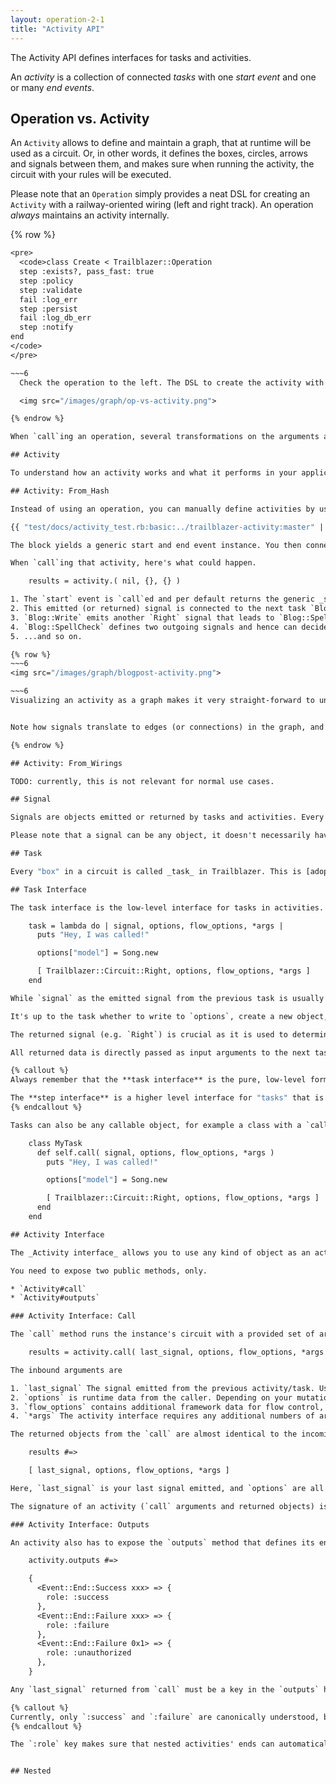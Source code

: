 ```yaml
---
layout: operation-2-1
title: "Activity API"
---
```


The Activity API defines interfaces for tasks and activities.

An _activity_ is a collection of connected _tasks_ with one _start event_ and one or many _end events_.

## Operation vs. Activity

An `Activity` allows to define and maintain a graph, that at runtime will be used as a circuit. Or, in other words, it defines the boxes, circles, arrows and signals between them, and makes sure when running the activity, the circuit with your rules will be executed.

Please note that an `Operation` simply provides a neat DSL for creating an `Activity` with a railway-oriented wiring (left and right track). An operation _always_ maintains an activity internally.

{% row %}
~~~6
<pre>
  <code>class Create < Trailblazer::Operation
  step :exists?, pass_fast: true
  step :policy
  step :validate
  fail :log_err
  step :persist
  fail :log_db_err
  step :notify
end
</code>
</pre>

~~~6
  Check the operation to the left. The DSL to create the activity with its graph is very different to `Activity`, but the outcome is a simple activity instance.

  <img src="/images/graph/op-vs-activity.png">

{% endrow %}

When `call`ing an operation, several transformations on the arguments are applied, and those are passed to the `Activity#call` invocation. After the activity finished, its output is transformed into a `Result` object.

## Activity

To understand how an activity works and what it performs in your application logic, it's easiest to see how activities are defined, and used.

## Activity: From_Hash

Instead of using an operation, you can manually define activities by using the `Activity.from_hash` builder.

{{ "test/docs/activity_test.rb:basic:../trailblazer-activity:master" | tsnippet }}

The block yields a generic start and end event instance. You then connect every _task_ in that hash (hash keys) to another task or event via the emitted _signal_.

When `call`ing that activity, here's what could happen.

    results = activity.( nil, {}, {} )

1. The `start` event is `call`ed and per default returns the generic _signal_`Trailblazer::Circuit::Right`.
2. This emitted (or returned) signal is connected to the next task `Blog::Write`, which is now `call`ed.
3. `Blog::Write` emits another `Right` signal that leads to `Blog::SpellCheck` being `call`ed.
4. `Blog::SpellCheck` defines two outgoing signals and hence can decide what next task to call by emitting either `Right` if the spell check was ok, or `Left` if the post contains typos.
5. ...and so on.

{% row %}
~~~6
<img src="/images/graph/blogpost-activity.png">

~~~6
Visualizing an activity as a graph makes it very straight-forward to understanding the mechanics of the flow.


Note how signals translate to edges (or connections) in the graph, and tasks become vertices (or nodes).

{% endrow %}

## Activity: From_Wirings

TODO: currently, this is not relevant for normal use cases.

## Signal

Signals are objects emitted or returned by tasks and activities. Every signal returned by a task needs to be wired to a follow-up task or event in the circuit. Otherwise, you will see a `IllegalOutputSignalError` from the circuit at run-time.

Please note that a signal can be any object, it doesn't necessarily have to be `Circuit::Right` or `Circuit::Left`. These are simple generic library signals, but you can use strings, your own classes or whatever else makes sense for you.

## Task

Every "box" in a circuit is called _task_ in Trailblazer. This is [adopted from the BPMN standard](https://camunda.org/bpmn/reference/#activities-task). A task can be any object with a `call` method: a lambda, a callable object, an operation, an activity, etc. As long as it follows the _task interface_, anything can be plugged into an activity's circuit.

## Task Interface

The task interface is the low-level interface for tasks in activities. It is identical to `call` in the [Activity interface](##activity-interface-call).

    task = lambda do | signal, options, flow_options, *args |
      puts "Hey, I was called!"

      options["model"] = Song.new

      [ Trailblazer::Circuit::Right, options, flow_options, *args ]
    end

While `signal` as the emitted signal from the previous task is usually to be ignored, `options` represents the incoming run-time data, `flow_options` is a library-level data structure, and an arbitrary number of additional incoming arguments need to be accepted **and returned**.

It's up to the task whether to write to `options`, create a new object, etc.

The returned signal (e.g. `Right`) is crucial as it is used to determine the next task after this one.

All returned data is directly passed as input arguments to the next task or event.

{% callout %}
Always remember that the **task interface** is the pure, low-level form for tasks. It allows to access and return any data that is available and relevant for running activities.

The **step interface** is a higher level interface for "tasks" that is [introduced by `trailblazer-operation`](/gems/operation/2.1/api.html#step-interface). It is more convenient to use for developers but gives you a limited number of run-time arguments, only.
{% endcallout %}

Tasks can also be any callable object, for example a class with a `call` class method.

    class MyTask
      def self.call( signal, options, flow_options, *args )
        puts "Hey, I was called!"

        options["model"] = Song.new

        [ Trailblazer::Circuit::Right, options, flow_options, *args ]
      end
    end

## Activity Interface

The _Activity interface_ allows you to use any kind of object as an activity, as long as it follows this interface. This is especially helpful when composing complex workflows where activities call activities, etc. as it doesn't limit you to operations, only.

You need to expose two public methods, only.

* `Activity#call`
* `Activity#outputs`

### Activity Interface: Call

The `call` method runs the instance's circuit with a provided set of arguments.

    results = activity.call( last_signal, options, flow_options, *args )

The inbound arguments are

1. `last_signal` The signal emitted from the previous activity/task. Usually, this is ignored, but it allows you to start the activity from some other point, depending on that `last_signal`. Sometimes, that signal is also called _direction_ in the code base.
2. `options` is runtime data from the caller. Depending on your mutation strategy, this should be treated as immutable.
3. `flow_options` contains additional framework data for flow control, the task wraps, tracing, etc. Leave this alone unless you know what you're doing.
4. `*args` The activity interface requires any additional numbers of arguments to be accepted (and returned!).

The returned objects from the `call` are almost identical to the incoming.

    results #=>

    [ last_signal, options, flow_options, *args ]

Here, `last_signal` is your last signal emitted, and `options` are all old options plus whatever your activity added. All additional arguments must be returned in the same order.

The signature of an activity (`call` arguments and returned objects) is also known as _Task interface_.

### Activity Interface: Outputs

An activity also has to expose the `outputs` method that defines its end events with semantic data.

    activity.outputs #=>

    {
      <Event::End::Success xxx> => {
        role: :success
      },
      <Event::End::Failure xxx> => {
        role: :failure
      },
      <Event::End::Failure 0x1> => {
        role: :unauthorized
      },
    }

Any `last_signal` returned from `call` must be a key in the `outputs` hash. The value hash must contain the key `:role` that specifies a semantical purpose what this end event represents.

{% callout %}
Currently, only `:success` and `:failure` are canonically understood, but with the emerge of the `activity` gem, we expect more standardized ends to come.
{% endcallout %}

The `:role` key makes sure that nested activities' ends can automatically be connected in the composing, outer activity.


## Nested

